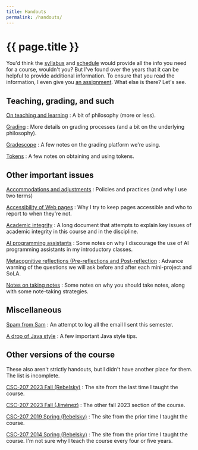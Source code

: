```yaml
---
title: Handouts
permalink: /handouts/
---
```

# {{ page.title }}

You'd think the [syllabus](../syllabus) and [schedule](../schedule)
would provide all the info you need for a course, wouldn't you?  But
I've found over the years that it can be helpful to provide additional
information.  To ensure that you read the information, I even give you
[an assignment](../assignments/survey).  What else is there?  Let's see.

## Teaching, grading, and such

[On teaching and learning](teaching)
  : A bit of philosophy (more or less).

[Grading](grading)
  : More details on grading processes (and a bit on the underlying philosophy).

[Gradescope](gradescope)
  : A few notes on the grading platform we're using.

[Tokens](tokens)
  : A few notes on obtaining and using tokens.

## Other important issues

[Accommodations and adjustments](accommodations)
  : Policies and practices (and why I use two terms)

[Accessibility of Web pages](accessibility)
  : Why I try to keep pages accessible and who to report to when they're not.

[Academic integrity](academic-integrity)
  : A long document that attempts to explain key issues of academic integrity in this course and in the discipline.

[AI programming assistants](ai)
  : Some notes on why I discourage the use of AI programming assistants in my introductory classes.

[Metacognitive reflections (Pre-reflections and Post-reflection](prepost)
  : Advance warning of the questions we will ask before and after each
    mini-project and SoLA.

[Notes on taking notes](taking-notes)
  : Some notes on why you should take notes, along with some note-taking strategies.

## Miscellaneous

[Spam from Sam](spamr)
  : An attempt to log all the email I sent this semester.

[A drop of Java style](style)
  : A few important Java style tips.

## Other versions of the course

These also aren't strictly handouts, but I didn't have another place for them.
The list is incomplete.

[CSC-207 2023 Fall (Rebelsky)](https://rebelsky.cs.grinnell.edu/~rebelsky/Courses/CSC207/2023Fa/home/)
  : The site from the last time I taught the course.

[CSC-207 2023 Fall (Jiménez)](https://jimenezp.cs.grinnell.edu/Courses/CSC207/2023Fa/syllabus/)
  : The other fall 2023 section of the course.

[CSC-207 2019 Spring (Rebelsky)](https://rebelsky.cs.grinnell.edu/~rebelsky/Courses/CSC207/2019S/01/home/)
  : The site from the prior time I taught the course.

[CSC-207 2014 Spring (Rebelsky)](https://rebelsky.cs.grinnell.edu/Courses/CSC207/2014F/home/)
  : The site from the prior time I taught the course. I'm not sure why I teach the course every four or five years.
